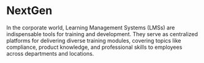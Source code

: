 # NextGen 
 In the corporate world, Learning Management Systems (LMSs) are indispensable tools for training and development. They serve as centralized platforms for delivering diverse training modules, covering topics like compliance, product knowledge, and professional skills to employees across departments and locations.
